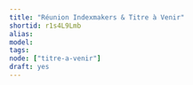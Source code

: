 ```yaml
---
title: "Réunion Indexmakers & Titre à Venir"
shortid: r1s4L9Lmb
alias:
model:
tags:
node: ["titre-a-venir"]
draft: yes
---
```

